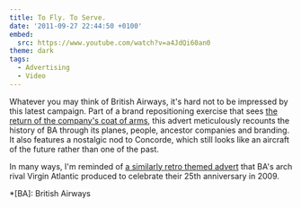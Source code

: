 ```yaml
---
title: To Fly. To Serve.
date: '2011-09-27 22:44:50 +0100'
embed:
  src: https://www.youtube.com/watch?v=a4JdQi60an0
theme: dark
tags:
  - Advertising
  - Video
---
```

Whatever you may think of British Airways, it's hard not to be impressed by this latest campaign. Part of a brand repositioning exercise that sees [the return of the company's coat of arms][1], this advert meticulously recounts the history of BA through its planes, people, ancestor companies and branding. It also features a nostalgic nod to Concorde, which still looks like an aircraft of the future rather than one of the past.

In many ways, I'm reminded of [a similarly retro themed advert][2] that BA's arch rival Virgin Atlantic produced to celebrate their 25th anniversary in 2009.

[1]: http://www.underconsideration.com/brandnew/archives/british_airways_goes_vintage.php
[2]: https://www.youtube.com/watch?v=KS_6HHQ7jOA

*[BA]: British Airways
